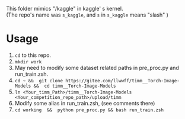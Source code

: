This folder mimics "/kaggle"  in kaggle' s kernel.   
(The repo's name was `s_kaggle`, and `s` in `s_kaggle` means "slash" ) 

# Usage


1. `cd` to this repo.
2. `mkdir work`
3. May need to modify some dataset related paths in pre_proc.py and run_train.zsh. 
4. `cd ~ &&  git clone https://gitee.com/llwwff/timm__Torch-Image-Models &&  cd timm__Torch-Image-Models`  
5. `ln <Your_timm_Path>/timm__Torch-Image-Models <Your_competition_repo_path>/upload/timm`                 
6. Modify some alias in run_train.zsh, (see comments there) 
7. `cd working  &&  python pre_proc.py && bash run_train.zsh`




